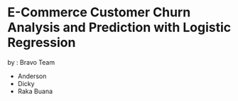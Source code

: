 # E-Commerce Customer Churn Analysis and Prediction with Logistic Regression
by : Bravo Team

- Anderson
- Dicky
- Raka Buana
